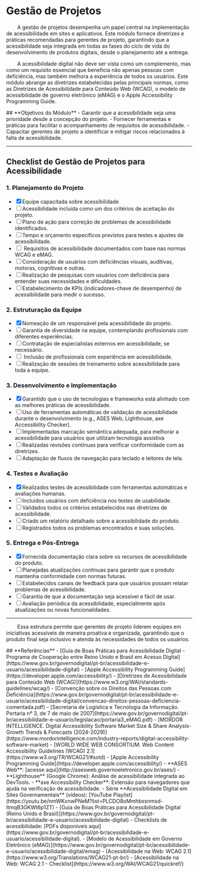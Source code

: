 # **Gestão de Projetos**
<p style="text-align: justify;">
  <p style="text-indent: 30px;">
A gestão de projetos desempenha um papel central na implementação de acessibilidade em sites e aplicativos. Este módulo fornece diretrizes e práticas recomendadas para gerentes de projeto, garantindo que a acessibilidade seja integrada em todas as fases do ciclo de vida do desenvolvimento de produtos digitais, desde o planejamento até a entrega.
  </p>
</p>
<p style="text-align: justify;">
  <p style="text-indent: 30px;">
A acessibilidade digital não deve ser vista como um complemento, mas como um requisito essencial que beneficia não apenas pessoas com deficiência, mas também melhora a experiência de todos os usuários. Este módulo abrange as diretrizes estabelecidas pelas principais normas, como as Diretrizes de Acessibilidade para Conteúdo Web (WCAG), o modelo de acessibilidade de governo eletrônico (eMAG) e o Apple Accessibility Programming Guide.
  </p>
</p>
## **Objetivos do Módulo**
- Garantir que a acessibilidade seja uma prioridade desde a concepção do projeto.
- Fornecer ferramentas e práticas para facilitar o acompanhamento de requisitos de acessibilidade.
- Capacitar gerentes de projeto a identificar e mitigar riscos relacionados à falta de acessibilidade.

---

## **Checklist de Gestão de Projetos para Acessibilidade**

### **1. Planejamento do Projeto**

<ul class="checklist">
    <li><input type="checkbox" id="task2" checked><label for="task2">Equipe capacitada sobre acessibilidade </label></li>
    <li><input type="checkbox" id="task3"><label for="task3">Acessibilidade incluida como um dos critérios de aceitação do projeto.</label></li>
    <li><input type="checkbox" id="task5"><label for="task5">Plano de ação para correção de problemas de acessibilidade identificados.</label></li>
    <li><input type="checkbox" id="task4"><label for="task4">Tempo e orçamento específicos previstos para testes e ajustes de acessibilidade.</label></li>
    <li><input type="checkbox" id="task1"><label for="task1"> Requisitos de acessibilidade documentados com base nas normas WCAG e eMAG.</label></li>
    <li><input type="checkbox" id="task1"><label for="task1">Consideração de usuários com deficiências visuais, auditivas, motoras, cognitivas e outras.</label></li>
    <li><input type="checkbox" id="task1"><label for="task1">Realização de pesquisas com usuários com deficiência para entender suas necessidades e dificuldades.</label></li>
    <li><input type="checkbox" id="task1"><label for="task1">Estabelecimento de KPIs (indicadores-chave de desempenho) de acessibilidade para medir o sucesso.</label></li>
</ul>

### **2. Estruturação da Equipe**
<ul class="checklist">
    <li><input type="checkbox" id="task2" checked><label for="task2">Nomeação de um responsável pela acessibilidade do projeto. </label></li>
    <li><input type="checkbox" id="task3"><label for="task3">Garantia de diversidade na equipe, contemplando profissionais com diferentes experiências.</label></li>
    <li><input type="checkbox" id="task4"><label for="task4">Contratação de especialistas externos em acessibilidade, se necessário.</label></li>
    <li><input type="checkbox" id="task1"><label for="task1"> Inclusão de profissionais com experiência em acessibilidade.</label></li>
    <li><input type="checkbox" id="task5"><label for="task5">Realização de sessões de treinamento sobre acessibilidade para toda a equipe.</label></li>
</ul>

### **3. Desenvolvimento e Implementação**
<ul class="checklist">
    <li><input type="checkbox" id="task2" checked><label for="task2">Garantido que o uso de tecnologias e frameworks está alinhado com as melhores práticas de acessibilidade.</label></li>
    <li><input type="checkbox" id="task3"><label for="task3">Uso de ferramentas automáticas de validação de acessibilidade durante o desenvolvimento (e.g., ASES Web, Lighthouse, axe Accessibility Checker).</label></li>
    <li><input type="checkbox" id="task3"><label for="task3">Implementadas marcação semântica adequada, para melhorar a acessibilidade para usuários que utilizam tecnologia assistiva</label></li>
    <li><input type="checkbox" id="task4"><label for="task4">Realizadas revisões contínuas para verificar conformidade com as diretrizes.</label></li>
    <li><input type="checkbox" id="task4"><label for="task4">Adaptação de fluxos de navegação para teclado e leitores de tela.</label></li>
</ul>


### **4. Testes e Avaliação**
<ul class="checklist">
    <li><input type="checkbox" id="task2" checked><label for="task2">Realizados testes de acessibilidade com ferramentas automáticas e avaliações humanas.</label></li>
    <li><input type="checkbox" id="task1"><label for="task1">Incluídos usuários com deficiência nos testes de usabilidade.</label></li>
    <li><input type="checkbox" id="task4"><label for="task4">Validados todos os critérios estabelecidos nas diretrizes de acessibilidade. </label></li>
    <li><input type="checkbox" id="task4"><label for="task4">Criado um relatório detalhado sobre a acessibilidade do produto.</label></li>
    <li><input type="checkbox" id="task4"><label for="task4">Registrados todos os problemas encontrados e suas soluções.</label></li>
</ul>

### **5. Entrega e Pós-Entrega**
<ul class="checklist">
    <li><input type="checkbox" id="task2" checked><label for="task2">Fornecida documentação clara sobre os recursos de acessibilidade do produto.</label></li>
    <li><input type="checkbox" id="task1"><label for="task1">Planejadas atualizações contínuas para garantir que o produto mantenha conformidade com normas futuras.</label></li>
    <li><input type="checkbox" id="task4"><label for="task4">Estabelecidos canais de feedback para que usuários possam relatar problemas de acessibilidade. </label></li>
    <li><input type="checkbox" id="task4"><label for="task4">Garantia de que a documentação seja acessível e fácil de usar.</label></li>
    <li><input type="checkbox" id="task4"><label for="task4">Avaliação periódica da acessibilidade, especialmente após atualizações ou novas funcionalidades.</label></li>
</ul>

---
<p style="text-align: justify;">
  <p style="text-indent: 30px;">
Essa estrutura permite que gerentes de projeto liderem equipes em iniciativas acessíveis de maneira proativa e organizada, garantindo que o produto final seja inclusivo e atenda às necessidades de todos os usuários.
  </p>
</p>
## **Referências**
- [Guia de Boas Práticas para Acessibilidade Digital - Programa de Cooperação entre Reino Unido e Brasil em Acesso Digital](https://www.gov.br/governodigital/pt-br/acessibilidade-e-usuario/acessibilidade-digital)
- [Apple Accessibility Programming Guide](https://developer.apple.com/accessibility/)
- [Diretrizes de Acessibilidade para Conteúdo Web (WCAG)](https://www.w3.org/WAI/standards-guidelines/wcag/)
- [Convenção sobre os Direitos das Pessoas com Deficiência](https://www.gov.br/governodigital/pt-br/acessibilidade-e-usuario/acessibilidade-digital/convencao-direitos-pessoas-deficiencia-comentada.pdf)
- [Secretaria de Logística e Tecnologia da Informação. Portaria nº 3, de 7 de maio de 2007](https://www.gov.br/governodigital/pt-br/acessibilidade-e-usuario/legislacao/portaria3_eMAG.pdf)
- [MORDOR INTELLIGENCE. Digital Accessibility Software Market Size & Share Analysis- Growth Trends & Forecasts (2024-2029)](https://www.mordorintelligence.com/industry-reports/digital-accessibility-software-market)
- [WORLD WIDE WEB CONSORTIUM. Web Content Accessibility Guidelines (WCAG) 2.1](https://www.w3.org/TR/WCAG21/#sotd)
- [Apple Accessibility Programming Guide](https://developer.apple.com/accessibility/)  
- **ASES Web**: [acesse aqui](http://asesweb.governoeletronico.gov.br/ases/)  
- **Lighthouse** (Google Chrome): Análise de acessibilidade integrada ao DevTools.  
- **axe Accessibility Checker**: Extensão para navegadores que ajuda na verificação de acessibilidade.  
- Série **Acessibilidade Digital em Sites Governamentais** (vídeos): [YouTube Playlist](https://youtu.be/nmWKxnwPNeM?list=PLCDO8oMmhbxsnmsd-ltmqB3GKWt6p1ZT)  
- [Guia de Boas Práticas para Acessibilidade Digital (Reino Unido e Brasil)](https://www.gov.br/governodigital/pt-br/acessibilidade-e-usuario/acessibilidade-digital)  
- Checklists de acessibilidade: [PDFs disponíveis aqui](https://www.gov.br/governodigital/pt-br/acessibilidade-e-usuario/acessibilidade-digital).  
- [Modelo de Acessibilidade em Governo Eletrônico (eMAG)](https://www.gov.br/governodigital/pt-br/acessibilidade-e-usuario/acessibilidade-digital/emag)
- [Acessibilidade na Web: WCAG 2.1](https://www.w3.org/Translations/WCAG21-pt-br/)
- [Acessibilidade na Web: WCAG 2.1 - Checklist](https://www.w3.org/WAI/WCAG21/quickref/)
